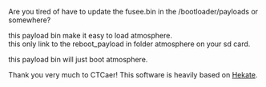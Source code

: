 Are you tired of have to update the fusee.bin in the /bootloader/payloads or somewhere?     

this payload bin make it easy to load atmosphere.     
this only link to the reboot_payload in folder atmosphere on your sd card.  

this payload bin will just boot atmosphere.   

Thank you very much to CTCaer!
This software is heavily based on [Hekate](https://github.com/CTCaer/hekate). 

